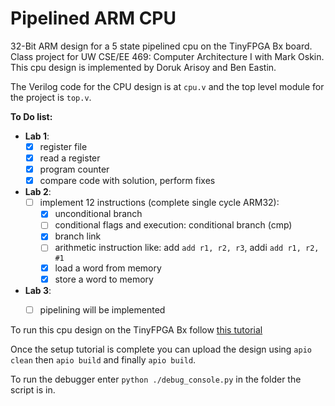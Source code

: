 # Pipelined ARM CPU
32-Bit ARM design for a 5 state pipelined cpu on the TinyFPGA Bx board.
Class project for UW CSE/EE 469: Computer Architecture I with Mark Oskin.
This cpu design is implemented by Doruk Arisoy and Ben Eastin.

The Verilog code for the CPU design is at <code>cpu.v</code> and the top level module for the project is <code>top.v</code>.

**To Do list:**
+ **Lab 1**:
    - [x] register file
    - [x] read a register
    - [x] program counter
    - [x] compare code with solution, perform fixes
+ **Lab 2**:
    - [ ] implement 12 instructions (complete single cycle ARM32):
        - [x] unconditional branch
        - [ ] conditional flags and execution: conditional branch (cmp)
        - [x] branch link
        - [ ] arithmetic instruction like: add `add r1, r2, r3`, addi `add r1, r2, #1`
        - [x] load a word from memory
        - [x] store a word to memory
+ **Lab 3**:
    - [ ] pipelining will be implemented


To run this cpu design on the TinyFPGA Bx follow [this tutorial](https://tinyfpga.com/bx/guide.html)

Once the setup tutorial is complete you can upload the design using `apio clean` then `apio build` and finally `apio build`.

To run the debugger enter `python ./debug_console.py` in the folder the script is in.
